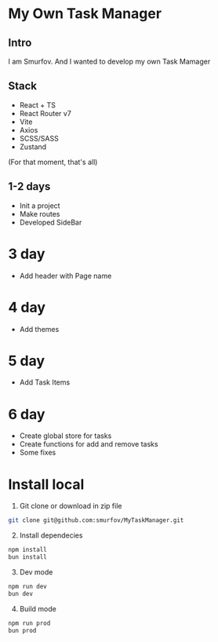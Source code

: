 # My Own Task Manager

## Intro

I am Smurfov. And I wanted to develop my own Task Mamager

## Stack

- React + TS
- React Router v7
- Vite
- Axios
- SCSS/SASS
- Zustand

(For that moment, that's all)

## 1-2 days

- Init a project
- Make routes
- Developed SideBar

# 3 day

- Add header with Page name

# 4 day

- Add themes

# 5 day

- Add Task Items

# 6 day

- Create global store for tasks
- Create functions for add and remove tasks
- Some fixes

# Install local

1. Git clone or download in zip file

```bash
git clone git@github.com:smurfov/MyTaskManager.git
```

2. Install dependecies

```bash
npm install
bun install
```

3. Dev mode

```bash
npm run dev
bun dev
```

4. Build mode

```bash
npm run prod
bun prod
```

